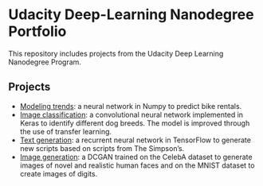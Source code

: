 # Udacity Deep-Learning Nanodegree Portfolio

This repository includes projects from the Udacity Deep Learning Nanodegree Program.

## Projects

* [Modeling trends](https://github.com/AlexYachts/deep-learning/tree/master/first-neural-network): a neural network in Numpy to predict bike rentals.
* [Image classification](https://github.com/AlexYachts/deep-learning/tree/master/breed_classifier): a convolutional neural network implemented in Keras to identify different dog breeds. The model is improved through the use of transfer learning.
* [Text generation](https://github.com/AlexYachts/deep-learning/blob/master/tv-script-generation/dlnd_tv_script_generation.ipynb): a recurrent neural network in TensorFlow to generate new scripts based on scripts from The Simpson’s.
* [Image generation](https://github.com/AlexYachts/deep-learning/blob/master/face_generation/dlnd_face_generation.ipynb): a DCGAN trained on the CelebA dataset to generate images of novel and realistic human faces and on the MNIST dataset to create images of digits.
